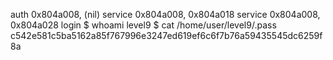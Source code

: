 auth 
0x804a008, (nil) 
service
0x804a008, 0x804a018 
service
0x804a008, 0x804a028 
login
$ whoami
level9
$ cat /home/user/level9/.pass
c542e581c5ba5162a85f767996e3247ed619ef6c6f7b76a59435545dc6259f8a